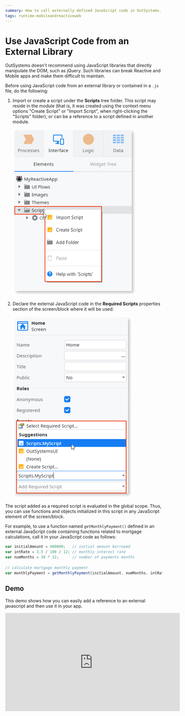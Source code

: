 ```yaml
---
summary: How to call externally defined JavaScript code in OutSystems.
tags: runtime-mobileandreactiveweb
---
```


# Use JavaScript Code from an External Library

<div class="info" markdown="1">

OutSystems doesn't recommend using JavaScript libraries that directly manipulate the DOM, such as jQuery. Such libraries can break Reactive and Mobile apps and make them difficult to maintain.

</div>

Before using JavaScript code from an external library or contained in a `.js` file, do the following:

1. Import or create a script under the **Scripts** tree folder. This script may reside in the module (that is, it was created using the context menu options "Create Script" or "Import Script", when right-clicking the "Scripts" folder), or can be a reference to a script defined in another module.

    ![](images/module-add-script.png)

1. Declare the external JavaScript code in the **Required Scripts** properties section of the screen/block where it will be used:

    ![](images/screen-add-required-script.png)

The script added as a required script is evaluated in the global scope. Thus, you can use functions and objects initialized in this script in any JavaScript element of the screen/block.

For example, to use a function named `getMonthlyPayment()` defined in an external JavaScript code containing functions related to mortgage calculations, call it in your JavaScript code as follows:

```javascript
var initialAmount = 400000;   // initial amount borrowed
var intRate = 3.5 / 100 / 12; // monthly interest rate
var numMonths = 30 * 12;      // number of payments months

// calculate mortgage monthly payment
var monthlyPayment = getMonthlyPayment(initialAmount, numMonths, intRate);
```

## Demo

This demo shows how you can easily add a reference to an external javascript and then use it in your app.

<iframe width="560" height="315" src="https://www.youtube.com/embed/xmvxkkkDL5E" title="YouTube video player" frameborder="0" allow="accelerometer; autoplay; clipboard-write; encrypted-media; gyroscope; picture-in-picture" allowfullscreen></iframe>
